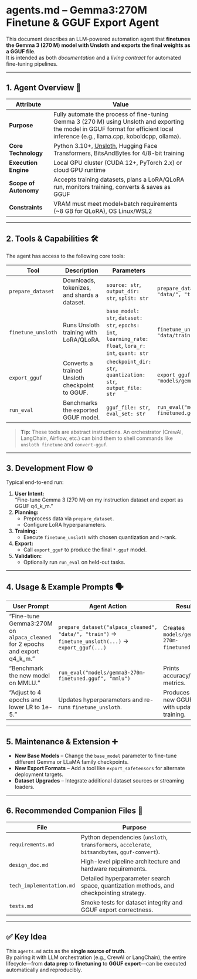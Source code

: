 # agents.md – Gemma3:270M Finetune & GGUF Export Agent

This document describes an LLM-powered automation agent that **finetunes the Gemma 3 (270 M) model with Unsloth and exports the final weights as a GGUF file**.  
It is intended as both *documentation* and a *living contract* for automated fine-tuning pipelines.

---

## 1. Agent Overview 🤖

| Attribute | Value |
| --------- | ----- |
| **Purpose** | Fully automate the process of fine-tuning Gemma 3 (270 M) using Unsloth and exporting the model in GGUF format for efficient local inference (e.g., llama.cpp, koboldcpp, ollama). |
| **Core Technology** | Python 3.10+, [Unsloth](https://github.com/unslothai/unsloth), Hugging Face Transformers, BitsAndBytes for 4/8-bit training |
| **Execution Engine** | Local GPU cluster (CUDA 12+, PyTorch 2.x) or cloud GPU runtime |
| **Scope of Autonomy** | Accepts training datasets, plans a LoRA/QLoRA run, monitors training, converts & saves as GGUF |
| **Constraints** | VRAM must meet model+batch requirements (~8 GB for QLoRA), OS Linux/WSL2 |

---

## 2. Tools & Capabilities 🛠️

The agent has access to the following core tools:

| Tool | Description | Parameters | Example Call |
|------|------------|-----------|--------------|
| `prepare_dataset` | Downloads, tokenizes, and shards a dataset. | `source: str`, `output_dir: str`, `split: str` | `prepare_dataset("huggingface://my_corpus", "data/", "train")` |
| `finetune_unsloth` | Runs Unsloth training with LoRA/QLoRA. | `base_model: str`, `dataset: str`, `epochs: int`, `learning_rate: float`, `lora_r: int`, `quant: str` | `finetune_unsloth("gemma3-270m", "data/train", 3, 2e-5, 16, "q8_0")` |
| `export_gguf` | Converts a trained Unsloth checkpoint to GGUF. | `checkpoint_dir: str`, `quantization: str`, `output_file: str` | `export_gguf("runs/gemma3-270m", "q4_k_m", "models/gemma3-270m-finetuned.gguf")` |
| `run_eval` | Benchmarks the exported GGUF model. | `gguf_file: str`, `eval_set: str` | `run_eval("models/gemma3-270m-finetuned.gguf", "hellaswag")` |

> **Tip:** These tools are abstract instructions. An orchestrator (CrewAI, LangChain, Airflow, etc.) can bind them to shell commands like `unsloth finetune` and `convert-gguf`.

---

## 3. Development Flow ⚙️

Typical end-to-end run:

1. **User Intent:**  
   “Fine-tune Gemma 3 (270 M) on my instruction dataset and export as GGUF q4_k_m.”
2. **Planning:**  
   - Preprocess data via `prepare_dataset`.
   - Configure LoRA hyperparameters.
3. **Training:**  
   - Execute `finetune_unsloth` with chosen quantization and r-rank.
4. **Export:**  
   - Call `export_gguf` to produce the final `*.gguf` model.
5. **Validation:**  
   - Optionally run `run_eval` on held-out tasks.

---

## 4. Usage & Example Prompts 🗣️

| User Prompt | Agent Action | Result |
|------------|-------------|-------|
| “Fine-tune Gemma3:270M on `alpaca_cleaned` for 2 epochs and export q4_k_m.” | `prepare_dataset("alpaca_cleaned", "data/", "train")` → `finetune_unsloth(...)` → `export_gguf(...)` | Creates `models/gemma3-270m-finetuned.gguf`. |
| “Benchmark the new model on MMLU.” | `run_eval("models/gemma3-270m-finetuned.gguf", "mmlu")` | Prints accuracy/F1 metrics. |
| “Adjust to 4 epochs and lower LR to 1e-5.” | Updates hyperparameters and re-runs `finetune_unsloth`. | Produces a new GGUF file with updated training. |

---

## 5. Maintenance & Extension ➕

* **New Base Models** – Change the `base_model` parameter to fine-tune different Gemma or LLaMA family checkpoints.  
* **New Export Formats** – Add a tool like `export_safetensors` for alternate deployment targets.  
* **Dataset Upgrades** – Integrate additional dataset sources or streaming loaders.

---

## 6. Recommended Companion Files 📂

| File | Purpose |
|------|--------|
| `requirements.md` | Python dependencies (`unsloth`, `transformers`, `accelerate`, `bitsandbytes`, `gguf-convert`). |
| `design_doc.md` | High-level pipeline architecture and hardware requirements. |
| `tech_implementation.md` | Detailed hyperparameter search space, quantization methods, and checkpointing strategy. |
| `tests.md` | Smoke tests for dataset integrity and GGUF export correctness. |

---

## ✅ Key Idea

This `agents.md` acts as the **single source of truth**.  
By pairing it with LLM orchestration (e.g., CrewAI or LangChain), the entire lifecycle—from **data prep** to **finetuning** to **GGUF export**—can be executed automatically and reproducibly.

